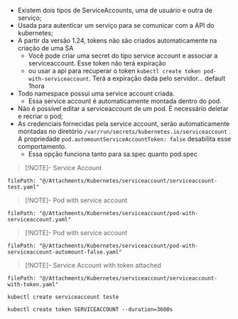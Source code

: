 - Existem dois tipos de ServiceAccounts, uma de usuário e outra de serviço;
- Usada para autenticar um serviço para se comunicar com a API do kubernetes;
- A partir da versão 1.24, tokens não são criados automaticamente na criação de uma SA
	- Você pode criar uma secret do tipo service account e associar a serviceaccount. Esse token não terá expiração
	- ou usar a api para recuperar o token `kubectl create token pod-with-serviceaccount`. Terá a expiração dada pelo servidor... default 1hora
- Todo namespace possui uma service account criada. 
	- Essa service account é automaticamente montada dentro do pod.
- Não é possível editar a serviceaccount de um pod. É necessário deletar e recriar o pod;
- As credenciais fornecidas pela service account, serão automaticamente montadas no diretório `/var/run/secrets/kubernetes.io/serviceaccount` . A propriedade `pod.automountServiceAccountToken: false` desabilita esse comportamento.
	- Essa opção funciona tanto para sa.spec quanto pod.spec


> [!NOTE]- Service Account
```reference
filePath: "@/Attachments/Kubernetes/serviceaccount/serviceaccount-test.yaml"
```


> [!NOTE]- Pod with service account
```reference
filePath: "@/Attachments/Kubernetes/serviceaccount/pod-with-serviceaccount.yaml"
```

> [!NOTE]- Pod with service account
```reference
filePath: "@/Attachments/Kubernetes/serviceaccount/pod-with-serviceaccount-automount-false.yaml"
```


> [!NOTE]- Service Account with token attached
```reference
filePath: "@/Attachments/Kubernetes/serviceaccount/serviceaccount-with-token.yaml"
```


```shell title:"Cria uma serviceaccount"
kubectl create serviceaccount teste
```

```shell title:"Cria um token com uma determinada duração a partir de uma serviceaccount"
kubectl create token SERVICEACCOUNT --duration=3600s
```